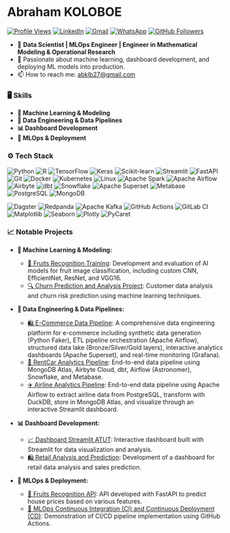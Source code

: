 # Abraham KOLOBOE

[![Profile Views](https://hits.seeyoufarm.com/api/count/incr/badge.svg?url=https://github.com/abrahamkoloboe27&count_bg=%2379C83D&title_bg=%23555555&icon=&icon_color=%23E7E7E7&title=Profile+Views&edge_flat=false)](https://hits.seeyoufarm.com)
[![LinkedIn](https://img.shields.io/badge/-LinkedIn-blue?style=flat&logo=Linkedin&logoColor=white)](https://www.linkedin.com/in/abraham-zacharie-koloboe-data-science-ia-generative-llms-machine-learning/)
[![Gmail](https://img.shields.io/badge/-Gmail-c14438?style=flat&logo=Gmail&logoColor=white)](mailto:abklb27@gmail.com)
[![WhatsApp](https://img.shields.io/badge/-WhatsApp-25D366?style=flat&logo=WhatsApp&logoColor=white)](https://wa.me/22991838421)
[![GitHub Followers](https://img.shields.io/github/followers/abrahamkoloboe27?label=Follow&style=social)](https://github.com/abrahamkoloboe27)

- 💼 **Data Scientist | MLOps Engineer | Engineer in Mathematical Modeling & Operational Research**
- 🌱 Passionate about machine learning, dashboard development, and deploying ML models into production.
- 📫 How to reach me: abklb27@gmail.com

### 🖥️ Skills

- **🤖 Machine Learning & Modeling**
- **🔄 Data Engineering & Data Pipelines**
- **📊 Dashboard Development**
- **🚀 MLOps & Deployment**

### ⚙️ Tech Stack

![Python](https://img.shields.io/badge/-Python-3776AB?style=flat-square&logo=Python&logoColor=white)
![R](https://img.shields.io/badge/-R-276DC3?style=flat-square&logo=R&logoColor=white)
![TensorFlow](https://img.shields.io/badge/-TensorFlow-FF6F00?style=flat-square&logo=TensorFlow&logoColor=white)
![Keras](https://img.shields.io/badge/-Keras-D00000?style=flat-square&logo=Keras&logoColor=white)
![Scikit-learn](https://img.shields.io/badge/-Scikit--learn-F7931E?style=flat-square&logo=scikit-learn&logoColor=white)
![Streamlit](https://img.shields.io/badge/-Streamlit-FF4B4B?style=flat-square&logo=Streamlit&logoColor=white)
![FastAPI](https://img.shields.io/badge/-FastAPI-009688?style=flat-square&logo=FastAPI&logoColor=white)
![Git](https://img.shields.io/badge/-Git-F05032?style=flat-square&logo=Git&logoColor=white)
![Docker](https://img.shields.io/badge/-Docker-2496ED?style=flat-square&logo=Docker&logoColor=white)
![Kubernetes](https://img.shields.io/badge/-Kubernetes-326CE5?style=flat-square&logo=Kubernetes&logoColor=white)
![Linux](https://img.shields.io/badge/-Linux-FCC624?style=flat-square&logo=Linux&logoColor=white)
![Apache Spark](https://img.shields.io/badge/-Apache%20Spark-E25A1C?style=flat-square&logo=apachespark&logoColor=white)
![Apache Airflow](https://img.shields.io/badge/-Apache%20Airflow-017CEE?style=flat-square&logo=apacheairflow&logoColor=white)
![Airbyte](https://img.shields.io/badge/-Airbyte-615EFF?style=flat-square&logo=airbyte&logoColor=white)
![dbt](https://img.shields.io/badge/-dbt-FF694B?style=flat-square&logo=dbt&logoColor=white)
![Snowflake](https://img.shields.io/badge/-Snowflake-29B5E8?style=flat-square&logo=snowflake&logoColor=white)
![Apache Superset](https://img.shields.io/badge/-Apache%20Superset-00A699?style=flat-square&logo=apachesuperset&logoColor=white)
![Metabase](https://img.shields.io/badge/-Metabase-509EE3?style=flat-square&logo=metabase&logoColor=white)
![PostgreSQL](https://img.shields.io/badge/-PostgreSQL-336791?style=flat-square&logo=postgresql&logoColor=white)
![MongoDB](https://img.shields.io/badge/-MongoDB-47A248?style=flat-square&logo=mongodb&logoColor=white)

![Dagster](https://img.shields.io/badge/-Dagster-1A1919?style=flat-square&logo=dagster&logoColor=white)
![Redpanda](https://img.shields.io/badge/-Redpanda-FA4D57?style=flat-square&logo=redpanda&logoColor=white)
![Apache Kafka](https://img.shields.io/badge/-Apache%20Kafka-231F20?style=flat-square&logo=apachekafka&logoColor=white)
![GitHub Actions](https://img.shields.io/badge/-GitHub%20Actions-2088FF?style=flat-square&logo=githubactions&logoColor=white)
![GitLab CI](https://img.shields.io/badge/-GitLab%20CI-FCA121?style=flat-square&logo=gitlab&logoColor=white)
![Matplotlib](https://img.shields.io/badge/-Matplotlib-11557C?style=flat-square&logo=Matplotlib&logoColor=white)
![Seaborn](https://img.shields.io/badge/-Seaborn-3776AB?style=flat-square&logo=Seaborn&logoColor=white)
![Plotly](https://img.shields.io/badge/-Plotly-3F4F75?style=flat-square&logo=Plotly&logoColor=white)
![PyCaret](https://img.shields.io/badge/-PyCaret-1C1E24?style=flat-square&logo=PyCaret&logoColor=white)

### 📈 Notable Projects

- **🤖 Machine Learning & Modeling:**
  - [🍎 Fruits Recognition Training](https://github.com/abrahamkoloboe27/Fruits-Recognition-Training): Development and evaluation of AI models for fruit image classification, including custom CNN, EfficientNet, ResNet, and VGG16.
  - [🔍 Churn Prediction and Analysis Project](https://github.com/abrahamkoloboe27/Churn-Prediction-and-Analysis-Project): Customer data analysis and churn risk prediction using machine learning techniques.

- **🔄 Data Engineering & Data Pipelines:**
  - [🛍️ E-Commerce Data Pipeline](https://github.com/abrahamkoloboe27/E-Commerce-Data-Pipeline-And-Dashboard-With-Apache-Superset): A comprehensive data engineering platform for e-commerce including synthetic data generation (Python Faker), ETL pipeline orchestration (Apache Airflow), structured data lake (Bronze/Silver/Gold layers), interactive analytics dashboards (Apache Superset), and real-time monitoring (Grafana).
  - [🚗 RentCar Analytics Pipeline](https://github.com/abrahamkoloboe27/rentcar-pipeline-airbyte-snowflake-dbt-airflow-astro): End-to-end data pipeline using MongoDB Atlas, Airbyte Cloud, dbt, Airflow (Astronomer), Snowflake, and Metabase.
  - [✈️ Airline Analytics Pipeline](https://github.com/abrahamkoloboe27/Airflow-Pipeline-Dashboard-Compagnie-Aerienne): End-to-end data pipeline using Apache Airflow to extract airline data from PostgreSQL, transform with DuckDB, store in MongoDB Atlas, and visualize through an interactive Streamlit dashboard.

- **📊 Dashboard Development:**
  - [📈 Dashboard Streamlit ATUT](https://github.com/abrahamkoloboe27/Dashboard-Streamlit-ATUT): Interactive dashboard built with Streamlit for data visualization and analysis.
  - [🛍️ Retail Analysis and Prediction](https://github.com/abrahamkoloboe27/Retail-Analysis-and-Prediction): Development of a dashboard for retail data analysis and sales prediction.

- **🚀 MLOps & Deployment:**
  - [🍇 Fruits Recognition API](https://github.com/abrahamkoloboe27/Fruits-Recognition-API): API developed with FastAPI to predict house prices based on various features.
  - [🔧 MLOps Continuous Integration (CI) and Continuous Deployment (CD)](https://github.com/abrahamkoloboe27/Demo-CICD-With-Github-Actions-ATUT-SN): Demonstration of CI/CD pipeline implementation using GitHub Actions.

